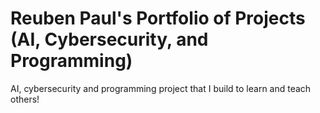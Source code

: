 # Reuben Paul's Portfolio of Projects (AI, Cybersecurity, and Programming)
AI, cybersecurity and programming project that I build to learn and teach others!
